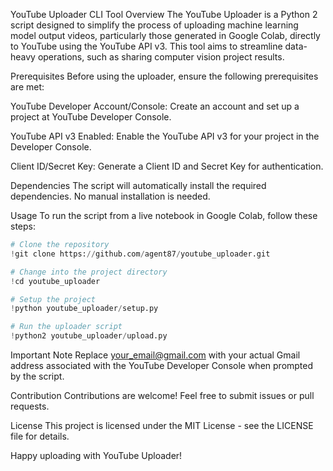 YouTube Uploader CLI Tool
Overview
The YouTube Uploader is a Python 2 script designed to simplify the process of uploading machine learning model output videos, particularly those generated in Google Colab, directly to YouTube using the YouTube API v3. This tool aims to streamline data-heavy operations, such as sharing computer vision project results.

Prerequisites
Before using the uploader, ensure the following prerequisites are met:

YouTube Developer Account/Console: Create an account and set up a project at YouTube Developer Console.

YouTube API v3 Enabled: Enable the YouTube API v3 for your project in the Developer Console.

Client ID/Secret Key: Generate a Client ID and Secret Key for authentication.

Dependencies
The script will automatically install the required dependencies. No manual installation is needed.

Usage
To run the script from a live notebook in Google Colab, follow these steps:

```python
# Clone the repository
!git clone https://github.com/agent87/youtube_uploader.git

# Change into the project directory
!cd youtube_uploader

# Setup the project
!python youtube_uploader/setup.py

# Run the uploader script
!python2 youtube_uploader/upload.py
```

Important Note
Replace your_email@gmail.com with your actual Gmail address associated with the YouTube Developer Console when prompted by the script.

Contribution
Contributions are welcome! Feel free to submit issues or pull requests.

License
This project is licensed under the MIT License - see the LICENSE file for details.

Happy uploading with YouTube Uploader!